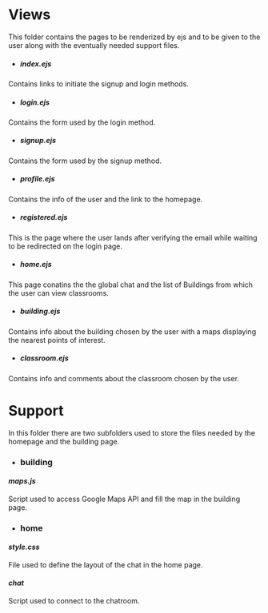 # Views
This folder contains the pages to be renderized by ejs and to be given to the user along with the eventually needed support files.

* ##### _index.ejs_
Contains links to initiate the signup and login methods.

* ##### _login.ejs_
Contains the form used by the login method.

* ##### _signup.ejs_
Contains the form used by the signup method.

* ##### _profile.ejs_
Contains the info of the user and the link to the homepage.

* ##### _registered.ejs_
This is the page where the user lands after verifying the email while waiting to be redirected on the login page.

* ##### _home.ejs_
This page conatins the the global chat and the list of Buildings from which the user can view classrooms.

* ##### _building.ejs_
Contains info about the building chosen by the user with a maps displaying the nearest points of interest.

* ##### _classroom.ejs_
Contains info and comments about the classroom chosen by the user.

# Support
In this folder there are two subfolders used to store the files needed by the homepage and the building page.

* ### building
 #### _maps.js_
 Script used to access Google Maps API and fill the map in the building page.

* ### home
#### _style.css_
File used to define the layout of the chat in the home page.
#### _chat_
Script used to connect to the chatroom.   
